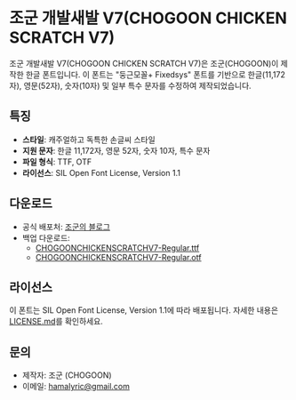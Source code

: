 # 조군 개발새발 V7(CHOGOON CHICKEN SCRATCH V7)

조군 개발새발 V7(CHOGOON CHICKEN SCRATCH V7)은 조군(CHOGOON)이 제작한 한글 폰트입니다. 이 폰트는 "둥근모꼴+ Fixedsys" 폰트를 기반으로 한글(11,172자), 영문(52자), 숫자(10자) 및 일부 특수 문자를 수정하여 제작되었습니다.

## 특징
- **스타일**: 캐주얼하고 독특한 손글씨 스타일
- **지원 문자**: 한글 11,172자, 영문 52자, 숫자 10자, 특수 문자
- **파일 형식**: TTF, OTF
- **라이선스**: SIL Open Font License, Version 1.1

## 다운로드
- 공식 배포처: [조군의 블로그](https://blog.naver.com/hamalyric/223770335047)
- 백업 다운로드:
  - [CHOGOONCHICKENSCRATCHV7-Regular.ttf](https://github.com/chogoons/CHOGOON-CHICKEN-SCRATCH-V7/blob/main/CHOGOONCHICKENSCRATCHV7-Regular.ttf)
  - [CHOGOONCHICKENSCRATCHV7-Regular.otf](https://github.com/chogoons/CHOGOON-CHICKEN-SCRATCH-V7/blob/main/CHOGOONCHICKENSCRATCHV7-Regular.otf)

## 라이선스
이 폰트는 SIL Open Font License, Version 1.1에 따라 배포됩니다. 자세한 내용은 [LICENSE.md](https://github.com/chogoons/CHOGOON-CHICKEN-SCRATCH-V7/blob/main/LICENSE.md)를 확인하세요.

## 문의
- 제작자: 조군 (CHOGOON)
- 이메일: hamalyric@gmail.com

